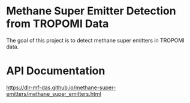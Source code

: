# Methane Super Emitter Detection from TROPOMI Data

The goal of this project is to detect methane super emitters in TROPOMI data.

# API Documentation

https://dlr-mf-das.github.io/methane-super-emitters/methane_super_emitters.html
